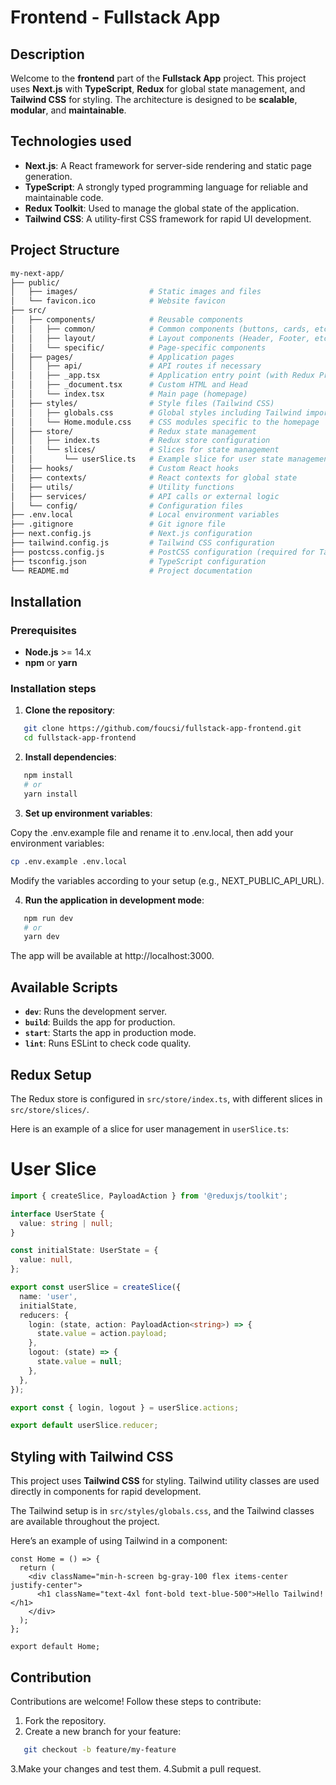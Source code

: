 # Frontend - Fullstack App

## Description

Welcome to the **frontend** part of the **Fullstack App** project. This project uses **Next.js** with **TypeScript**, **Redux** for global state management, and **Tailwind CSS** for styling. The architecture is designed to be **scalable**, **modular**, and **maintainable**.

## Technologies used

- **Next.js**: A React framework for server-side rendering and static page generation.
- **TypeScript**: A strongly typed programming language for reliable and maintainable code.
- **Redux Toolkit**: Used to manage the global state of the application.
- **Tailwind CSS**: A utility-first CSS framework for rapid UI development.

## Project Structure

```bash
my-next-app/
├── public/
│   ├── images/                # Static images and files
│   └── favicon.ico            # Website favicon
├── src/
│   ├── components/            # Reusable components
│   │   ├── common/            # Common components (buttons, cards, etc.)
│   │   ├── layout/            # Layout components (Header, Footer, etc.)
│   │   └── specific/          # Page-specific components
│   ├── pages/                 # Application pages
│   │   ├── api/               # API routes if necessary
│   │   ├── _app.tsx           # Application entry point (with Redux Provider)
│   │   ├── _document.tsx      # Custom HTML and Head
│   │   └── index.tsx          # Main page (homepage)
│   ├── styles/                # Style files (Tailwind CSS)
│   │   ├── globals.css        # Global styles including Tailwind imports
│   │   └── Home.module.css    # CSS modules specific to the homepage
│   ├── store/                 # Redux state management
│   │   ├── index.ts           # Redux store configuration
│   │   └── slices/            # Slices for state management
│   │       └── userSlice.ts   # Example slice for user state management
│   ├── hooks/                 # Custom React hooks
│   ├── contexts/              # React contexts for global state
│   ├── utils/                 # Utility functions
│   ├── services/              # API calls or external logic
│   └── config/                # Configuration files
├── .env.local                 # Local environment variables
├── .gitignore                 # Git ignore file
├── next.config.js             # Next.js configuration
├── tailwind.config.js         # Tailwind CSS configuration
├── postcss.config.js          # PostCSS configuration (required for Tailwind)
├── tsconfig.json              # TypeScript configuration
└── README.md                  # Project documentation
```

## Installation

### Prerequisites

- **Node.js** >= 14.x
- **npm** or **yarn**

### Installation steps

1. **Clone the repository**:

```bash
   git clone https://github.com/foucsi/fullstack-app-frontend.git
   cd fullstack-app-frontend
```

2. **Install dependencies**:

```bash
   npm install
   # or
   yarn install
```

3. **Set up environment variables**:

Copy the .env.example file and rename it to .env.local, then add your environment variables:

```bash 
cp .env.example .env.local
```
Modify the variables according to your setup (e.g., NEXT_PUBLIC_API_URL).

4. **Run the application in development mode**:

```bash
   npm run dev
   # or
   yarn dev
```

The app will be available at http://localhost:3000.

## Available Scripts

- **`dev`**: Runs the development server.
- **`build`**: Builds the app for production.
- **`start`**: Starts the app in production mode.
- **`lint`**: Runs ESLint to check code quality.

## Redux Setup

The Redux store is configured in `src/store/index.ts`, with different slices in `src/store/slices/`.

Here is an example of a slice for user management in `userSlice.ts`:

# User Slice

```typescript
import { createSlice, PayloadAction } from '@reduxjs/toolkit';

interface UserState {
  value: string | null;
}

const initialState: UserState = {
  value: null,
};

export const userSlice = createSlice({
  name: 'user',
  initialState,
  reducers: {
    login: (state, action: PayloadAction<string>) => {
      state.value = action.payload;
    },
    logout: (state) => {
      state.value = null;
    },
  },
});

export const { login, logout } = userSlice.actions;

export default userSlice.reducer;
```

## Styling with Tailwind CSS

This project uses **Tailwind CSS** for styling. Tailwind utility classes are used directly in components for rapid development.

The Tailwind setup is in `src/styles/globals.css`, and the Tailwind classes are available throughout the project.

Here’s an example of using Tailwind in a component:

```tsx
const Home = () => {
  return (
    <div className="min-h-screen bg-gray-100 flex items-center justify-center">
      <h1 className="text-4xl font-bold text-blue-500">Hello Tailwind!</h1>
    </div>
  );
};

export default Home;
```
## Contribution

Contributions are welcome! Follow these steps to contribute:

1. Fork the repository.
2. Create a new branch for your feature:

```bash
   git checkout -b feature/my-feature
```

3.Make your changes and test them.
4.Submit a pull request.